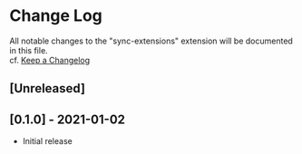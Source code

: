 # Change Log

All notable changes to the "sync-extensions" extension will be documented in this file.  
cf. [Keep a Changelog](http://keepachangelog.com/)

## [Unreleased]

## [0.1.0] - 2021-01-02

- Initial release
